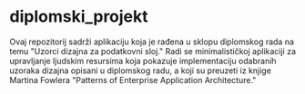 # diplomski_projekt
Ovaj repozitorij sadrži aplikaciju koja je rađena u sklopu diplomskog rada na temu "Uzorci dizajna za podatkovni sloj." Radi se minimalističkoj aplikaciji za upravljanje ljudskim resursima koja pokazuje implementaciju odabranih uzoraka dizajna opisani u diplomskog radu, a koji su preuzeti iz knjige Martina Fowlera "Patterns of Enterprise Application Architecture."
